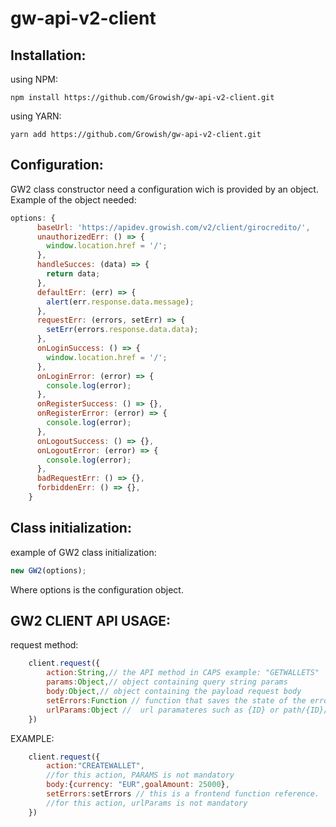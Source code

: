 # gw-api-v2-client

## Installation:
using NPM:
```
npm install https://github.com/Growish/gw-api-v2-client.git
```
using YARN:
```
yarn add https://github.com/Growish/gw-api-v2-client.git
```

## Configuration:
GW2 class constructor need a configuration wich is provided by an object.\
Example of the object needed:
```javascript
options: {
      baseUrl: 'https://apidev.growish.com/v2/client/girocredito/',
      unauthorizedErr: () => {
        window.location.href = '/';
      },
      handleSucces: (data) => {
        return data;
      },
      defaultErr: (err) => {
        alert(err.response.data.message);
      },
      requestErr: (errors, setErr) => {
        setErr(errors.response.data.data);
      },
      onLoginSuccess: () => {
        window.location.href = '/';
      },
      onLoginError: (error) => {
        console.log(error);
      },
      onRegisterSuccess: () => {},
      onRegisterError: (error) => {
        console.log(error);
      },
      onLogoutSuccess: () => {},
      onLogoutError: (error) => {
        console.log(error);
      },
      badRequestErr: () => {},
      forbiddenErr: () => {},
    }
```
## Class initialization:
example of GW2 class initialization:

```javascript
new GW2(options);
```
Where options is the configuration object.

## GW2 CLIENT API USAGE:
request method:
```javascript
    client.request({
        action:String,// the API method in CAPS example: "GETWALLETS"
        params:Object,// object containing query string params
        body:Object,// object containing the payload request body
        setErrors:Function // function that saves the state of the errors in the UI component
        urlParams:Object //  url paramateres such as {ID} or path/{ID}/path
    })
```
EXAMPLE:
```javascript
    client.request({
        action:"CREATEWALLET",
        //for this action, PARAMS is not mandatory
        body:{currency: "EUR",goalAmount: 25000},
        setErrors:setErrors // this is a frontend function reference.
        //for this action, urlParams is not mandatory
    })
```
